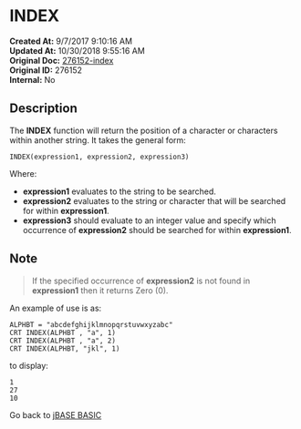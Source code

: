 # INDEX

**Created At:** 9/7/2017 9:10:16 AM  
**Updated At:** 10/30/2018 9:55:16 AM  
**Original Doc:** [276152-index](https://docs.jbase.com/36868-jbase-basic/276152-index)  
**Original ID:** 276152  
**Internal:** No  

## Description

The **INDEX** function will return the position of a character or characters within another string. It takes the general form:

```
INDEX(expression1, expression2, expression3)
```

Where:

- **expression1** evaluates to the string to be searched.
- **expression2** evaluates to the string or character that will be searched for within **expression1**.
- **expression3** should evaluate to an integer value and specify which occurrence of **expression2** should be searched for within **expression1**.

## Note

> If the specified occurrence of **expression2** is not found in **expression1** then it returns Zero (0).

An example of use is as:

```
ALPHBT = "abcdefghijklmnopqrstuvwxyzabc"
CRT INDEX(ALPHBT , "a", 1)
CRT INDEX(ALPHBT , "a", 2)
CRT INDEX(ALPHBT, "jkl", 1)
```

to display:

```
1
27
10
```

Go back to [jBASE BASIC](./../README.md)
